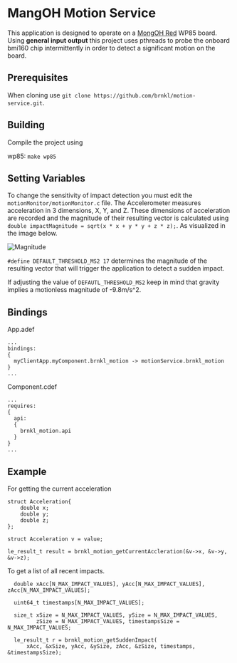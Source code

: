 MangOH Motion Service
======
This application is designed to operate on a [MongOH Red](https://mangoh.io/mangoh-red-new) WP85 board. Using **general input output** this project uses pthreads to probe the onboard bmi160 chip intermittently in order to detect a significant motion on the board.

## Prerequisites

When cloning use ``git clone https://github.com/brnkl/motion-service.git``.


## Building
Compile the project using 

wp85: 	``make wp85``

## Setting Variables
To change the sensitivity of impact detection you must edit the `motionMonitor/motionMonitor.c` file.
The Accelerometer measures acceleration in 3 dimensions, X, Y, and Z. These dimensions of acceleration are recorded and the magnitude of their resulting vector is calculated using ``double impactMagnitude = sqrt(x * x + y * y + z * z);``. As visualized in the image below.

![Magnitude](https://www.intmath.com/vectors/img/235-3D-vector.png)


`#define DEFAULT_THRESHOLD_MS2 17` determines the magnitude of the resulting vector that will trigger the application to detect a sudden impact. 

If adjusting the value of `DEFAUTL_THRESHOLD_MS2` keep in mind that gravity implies a motionless magnitude of -9.8m/s^2.

## Bindings 
App.adef
```
...
bindings:
{
  myClientApp.myComponent.brnkl_motion -> motionService.brnkl_motion
}
...
```
Component.cdef
```
...
requires:
{
  api:
  {
    brnkl_motion.api
  }
}
...
```

## Example 
For getting the current acceleration
```
struct Acceleration{
	double x;
	double y;
	double z;
};

struct Acceleration v = value;

le_result_t result = brnkl_motion_getCurrentAccleration(&v->x, &v->y, &v->z);
```
To get a list of all recent impacts. 

```
  double xAcc[N_MAX_IMPACT_VALUES], yAcc[N_MAX_IMPACT_VALUES], zAcc[N_MAX_IMPACT_VALUES];
  
  uint64_t timestamps[N_MAX_IMPACT_VALUES];
  
  size_t xSize = N_MAX_IMPACT_VALUES, ySize = N_MAX_IMPACT_VALUES,
         zSize = N_MAX_IMPACT_VALUES, timestampsSize = N_MAX_IMPACT_VALUES;
  
  le_result_t r = brnkl_motion_getSuddenImpact(
      xAcc, &xSize, yAcc, &ySize, zAcc, &zSize, timestamps, &timestampsSize);
  
```

